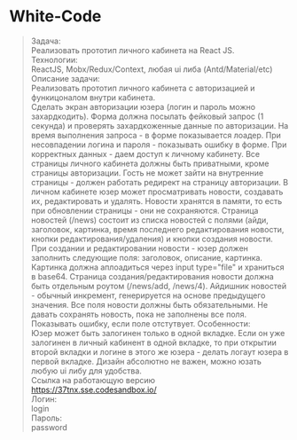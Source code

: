 # White-Code
>Задача:  
Реализовать прототип личного кабинета на React JS.  
Технологии:  
ReactJS, Mobx/Redux/Context, любая ui либа (Antd/Material/etc)  
Описание задачи:  
Реализовать прототип личного кабинета с авторизацией и функицоналом внутри кабинета.  
Сделать экран авторизации юзера (логин и пароль можно захардкодить). Форма должна посылать фейковый запрос (1 секунда) и проверять захардкоженные данные по авторизации. На время выполнения запроса - в форме показывается лоадер. При несовпадении логина и пароля - показывать ошибку в форме. При корректных данных - даем доступ к личному кабинету.
Все страницы личного кабинета должны быть приватными, кроме страницы авторизации. Гость не может зайти на внутренние страницы - должен работать редирект на страницу авторизации.
В личном кабинете юзер может просматривать новости, создавать их, редактировать и удалять. Новости хранятся в памяти, то есть при обновлении страницы - они не сохраняются.
Страница новостей (/news) состоит из списка новостей с полями (айди, заголовок, картинка, время последнего редактирования новости, кнопки редактирования/удаления) и кнопки создания новости.
При создании и редактировании новости - юзер должен заполнить следующие поля: заголовок, описание, картинка. Картинка должна аплоадиться через input type="file" и храниться в base64. Страница создания/редактирования новости должна быть отдельным роутом (/news/add, /news/4). Айдишник новостей - обычный инкремент, генерируется на основе предыдущего значения.
Все поля новости должны быть обязательными. Не давать сохранять новость, пока не заполнены все поля. Показывать ошибку, если поле отстутвует.
Особенности:  
Юзер может быть залогинен только в одной вкладке. Если он уже залогинен в личный кабинент в одной вкладке, то при открытии второй вкладки и логине в этого же юзера - делать логаут юзера в первой вкладке.
Дизайн абсолютно не важен, можно юзать любую ui либу для удобства.  
Cсылка на работающую версию  
https://37tnx.sse.codesandbox.io/  
Логин:  
login  
Пароль:  
password
